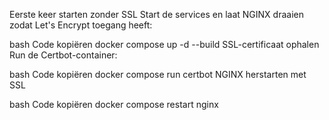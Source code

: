 Eerste keer starten zonder SSL
Start de services en laat NGINX draaien zodat Let's Encrypt toegang heeft:

bash
Code kopiëren
docker compose up -d --build
SSL-certificaat ophalen
Run de Certbot-container:

bash
Code kopiëren
docker compose run certbot
NGINX herstarten met SSL

bash
Code kopiëren
docker compose restart nginx

